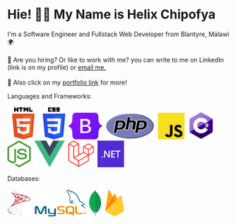 # Hie! :wave::smiley: My Name is Helix Chipofya

I'm a Software Engineer and Fullstack Web Developer from Blantyre, Malawi :earth_africa: <br><br>
:mega: Are you hiring? Or like to work with me? you can write to me on LinkedIn (link is on my profile) or <a href="mailto:wonganichipofya98@gmail.com">email me.</a>
<br><br>
 :mega: Also click on my <a href="https://helixmw.github.io" target="blank">portfolio link</a> for more!


 Languages and Frameworks:<br><br>
  <img src="images/HTML.svg" height="72">&nbsp;
 <img src="images/CSS.svg" height="72">&nbsp;
 <img src="images/Bootstrap.svg" height="60">&nbsp;
  <img src="images/PHP-logo.svg" height="60">&nbsp;
 <img src="images/js.png"  height="60">&nbsp;
 <img src="images/C.png" height="63">&nbsp;
 <img src="images/nodejs.png" height="60">&nbsp;
 <img src="images/vue.png" height="60">&nbsp;
 <img src="images/Laravel.svg" height="60">&nbsp;
 <img src="images/NET.svg" height="60">&nbsp;

 Databases:
 <br>
 <br>
  <img src="images/new-microsoft-sql-server-logo.png" height="60">&nbsp;
  <img src="images/MySQL.svg.png" height="60">&nbsp;
  <img src="images/MongoDB.png" height="60">&nbsp;
  <img src="images/Firebase_Logo.png" height="60">&nbsp;
  
 
 <!-- Add-ons I have tested with Vue.js:
 <br>
 <br>
   <img src="images/Electron.svg" height="50">&nbsp;
     <img src="images/Ionic.svg" height="50">&nbsp; -->

  




  
 
 
 

